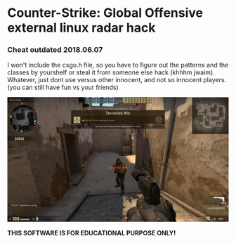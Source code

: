 # Counter-Strike: Global Offensive external linux radar hack

### Cheat outdated 2018.06.07

I won't include the csgo.h file, so you have to figure out the patterns and the classes by yourshelf or steal it from someone else hack (khhhm jwaim). Whatever, just dont use versus other innocent, and not so innocent players. (you can still have fun vs your friends)

![ptrscr](00.jpg)

**THIS SOFTWARE IS FOR EDUCATIONAL PURPOSE ONLY!**